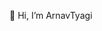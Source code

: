 👋 Hi, I’m ArnavTyagi


<!---
TheArnavTyagi/TheArnavTyagi is a ✨ special ✨ repository because its `README.md` (this file) appears on your GitHub profile.
You can click the Preview link to take a look at your changes.
--->
